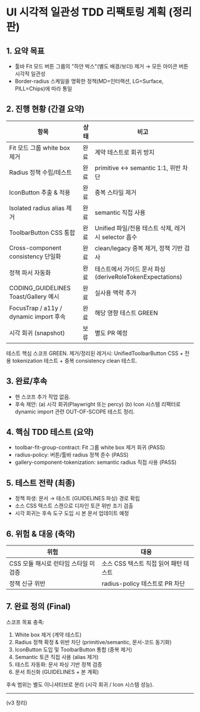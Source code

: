 # UI 시각적 일관성 TDD 리팩토링 계획 (정리판)

## 1. 요약 목표

- 툴바 Fit 모드 버튼 그룹의 "하얀 박스"(별도 배경/보더) 제거 → 모든 아이콘 버튼
  시각적 일관성
- Border-radius 스케일을 명확한 정책(MD=인터랙션, LG=Surface, PILL=Chips)에 따라
  통일

## 2. 진행 현황 (간결 요약)

| 항목                                   | 상태 | 비고                                                      |
| -------------------------------------- | ---- | --------------------------------------------------------- |
| Fit 모드 그룹 white box 제거           | 완료 | 계약 테스트로 회귀 방지                                   |
| Radius 정책 수립/테스트                | 완료 | primitive ↔ semantic 1:1, 위반 차단                      |
| IconButton 추출 & 적용                 | 완료 | 중복 스타일 제거                                          |
| Isolated radius alias 제거             | 완료 | semantic 직접 사용                                        |
| ToolbarButton CSS 통합                 | 완료 | Unified 파일/전용 테스트 삭제, 레거시 selector 흡수       |
| Cross-component consistency 단일화     | 완료 | clean/legacy 중복 제거, 정책 기반 검사                    |
| 정책 파서 자동화                       | 완료 | 테스트에서 가이드 문서 파싱 (deriveRoleTokenExpectations) |
| CODING_GUIDELINES Toast/Gallery 예시   | 완료 | 실사용 맥락 추가                                          |
| FocusTrap / a11y / dynamic import 후속 | 완료 | 해당 영향 테스트 GREEN                                    |
| 시각 회귀 (snapshot)                   | 보류 | 별도 PR 예정                                              |

테스트 핵심 스코프 GREEN. 제거/정리된 레거시: UnifiedToolbarButton CSS + 전용
tokenization 테스트 + 중복 consistency clean 테스트.

## 3. 완료/후속

- 현 스코프 추가 작업 없음.
- 후속 제안: (a) 시각 회귀(Playwright 또는 percy) (b) Icon 시스템 리팩터로
  dynamic import 관련 OUT-OF-SCOPE 테스트 정리.

## 4. 핵심 TDD 테스트 (요약)

- toolbar-fit-group-contract: Fit 그룹 white box 제거 회귀 (PASS)
- radius-policy: 버튼/툴바 radius 정책 준수 (PASS)
- gallery-component-tokenization: semantic radius 직접 사용 (PASS)

## 5. 테스트 전략 (최종)

- 정책 파생: 문서 → 테스트 (GUIDELINES 파싱) 경로 확립
- 소스 CSS 텍스트 스캔으로 디자인 토큰 위반 조기 검출
- 시각 회귀는 후속 도구 도입 시 본 문서 업데이트 예정

## 6. 위험 & 대응 (축약)

| 위험                                 | 대응                                  |
| ------------------------------------ | ------------------------------------- |
| CSS 모듈 해시로 런타임 스타일 미검증 | 소스 CSS 텍스트 직접 읽어 패턴 테스트 |
| 정책 신규 위반                       | radius-policy 테스트로 PR 차단        |

## 7. 완료 정의 (Final)

스코프 목표 충족:

1. White box 제거 (계약 테스트)
2. Radius 정책 확정 & 위반 차단 (primitive/semantic, 문서-코드 동기화)
3. IconButton 도입 및 ToolbarButton 통합 (중복 제거)
4. Semantic 토큰 직접 사용 (alias 제거)
5. 테스트 자동화: 문서 파싱 기반 정책 검증
6. 문서 최신화 (GUIDELINES + 본 계획)

후속 범위는 별도 이니셔티브로 분리 (시각 회귀 / Icon 시스템 성능).

---

(v3 정리)
